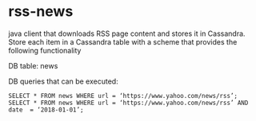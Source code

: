 # rss-news

java client that downloads RSS page content and stores it in Cassandra. 
Store each item in a Cassandra table with a scheme that provides the following functionality

DB table: news

DB queries that can be executed:

	SELECT * FROM news WHERE url = ‘https://www.yahoo.com/news/rss’; 
	SELECT * FROM news WHERE url = ‘https://www.yahoo.com/news/rss’ AND date  = ‘2018-01-01’;

